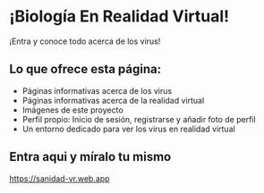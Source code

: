 # ¡Biología En Realidad Virtual!

¡Entra y conoce todo acerca de los virus!


## Lo que ofrece esta página:
- Páginas informativas acerca de los virus
- Páginas informativas acerca de la realidad virtual
- Imágenes de este proyecto
- Perfil propio: Inicio de sesión, registrarse y añadir foto de perfil
- Un entorno dedicado para ver los virus en realidad virtual


## Entra aqui y míralo tu mismo
https://sanidad-vr.web.app
